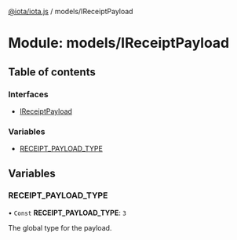 [@iota/iota.js](../README.md) / models/IReceiptPayload

# Module: models/IReceiptPayload

## Table of contents

### Interfaces

- [IReceiptPayload](../interfaces/models_IReceiptPayload.IReceiptPayload.md)

### Variables

- [RECEIPT\_PAYLOAD\_TYPE](models_IReceiptPayload.md#receipt_payload_type)

## Variables

### RECEIPT\_PAYLOAD\_TYPE

• `Const` **RECEIPT\_PAYLOAD\_TYPE**: ``3``

The global type for the payload.
